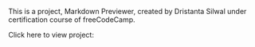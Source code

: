 This is a project, Markdown Previewer, created by Dristanta Silwal under certification course of freeCodeCamp.

Click here to view project: 